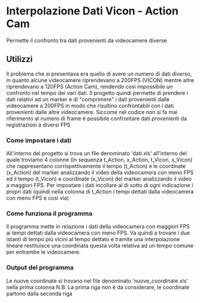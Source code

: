 # Interpolazione Dati Vicon - Action Cam
Permette il confronto tra dati provenienti da videocamere diverse

## Utilizzi

Il problema che si presentava era quello di avere un numero di dati diverso, in quanto alcune videocamere riprendevano a 200FPS (VICON)
mentre altre riprendevano a 120FPS (Action Cam), rendendo cosi impossibile un confronto nel tempo dei vari dati.
Il progetto quindi permette di prendere i dati relativi ad un marker e di "comprimere" i dati provenienti dalle videocamere a 200FPS in
modo che risultino confrontabili con i dati provenienti dalle altre videocamere.
Siccome nel codice non si fa mai riferimento al numero di frame è possibile confrontare dati provenienti da registrazioni a diversi FPS

### Come impostare i dati

All'interno del progetto si trova un file denominato 'dati.xls' all'interno del quale troviamo 4 colonne (in sequenza t_Action, x_Action,
t_Vicon, x_Vicon) che rappresentano corrispettivamente il tempo (t_Action) e le coordinate (x_Action) del marker analizzando il video della
videocamera con meno FPS ed il tempo (t_Vicon) e coordinate (x_Vicon) del marker analizzando il video a maggiori FPS.
Per impostare i dati incollare al di sotto di ogni indicazione i propri dati (quindi nella colonna di t_Action i tempi dettati dalla
videocamera con meno FPS e così via)

### Come funziona il programma
Il programma mette in relazione i dati della videocamera con maggiori FPS ai tempi dettati dalla videocamera con meno FPS. Va quindi a 
trovare i due istanti di tempo più vicini al tempo dettato e tramite una interpolazione lineare restituisce una coordinata questa volta 
relativa ad un tempo comune per entrambe le videocamere.

### Output del programma
Le nuove coordinate si trovano nel file denominato 'nuove_coordinate.xls' nella prima colonna
N.B. La prima riga non è da considerare, le coordinate partono dalla seconda riga



